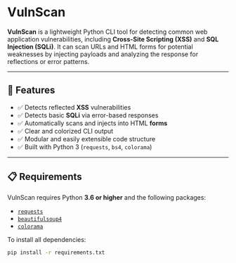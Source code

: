 # VulnScan

**VulnScan** is a lightweight Python CLI tool for detecting common web application vulnerabilities, including **Cross-Site Scripting (XSS)** and **SQL Injection (SQLi)**. It can scan URLs and HTML forms for potential weaknesses by injecting payloads and analyzing the response for reflections or error patterns.

---

## 🚀 Features

- ✅ Detects reflected **XSS** vulnerabilities
- ✅ Detects basic **SQLi** via error-based responses
- ✅ Automatically scans and injects into HTML **forms**
- ✅ Clear and colorized CLI output
- ✅ Modular and easily extensible code structure
- ✅ Built with Python 3 (`requests`, `bs4`, `colorama`)

---

## 📋 Requirements

VulnScan requires Python **3.6 or higher** and the following packages:

- [`requests`](https://pypi.org/project/requests/)
- [`beautifulsoup4`](https://pypi.org/project/beautifulsoup4/)
- [`colorama`](https://pypi.org/project/colorama/)

To install all dependencies:

```bash
pip install -r requirements.txt
